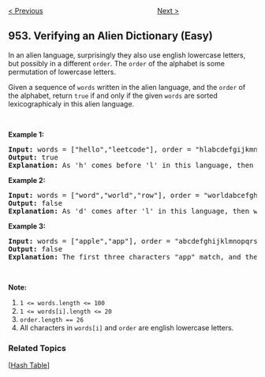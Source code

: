 <!--|This file generated by command(leetcode description); DO NOT EDIT.    |-->
<!--+----------------------------------------------------------------------+-->
<!--|@author    Openset <openset.wang@gmail.com>                           |-->
<!--|@link      https://github.com/openset                                 |-->
<!--|@home      https://github.com/openset/leetcode                        |-->
<!--+----------------------------------------------------------------------+-->

[< Previous](https://github.com/openset/leetcode/tree/master/problems/largest-component-size-by-common-factor "Largest Component Size by Common Factor")
　　　　　　　　　　　　　　　　
[Next >](https://github.com/openset/leetcode/tree/master/problems/array-of-doubled-pairs "Array of Doubled Pairs")

## 953. Verifying an Alien Dictionary (Easy)

<p>In an alien language, surprisingly they also use english lowercase letters, but possibly&nbsp;in a different <code>order</code>. The&nbsp;<code>order</code> of the alphabet&nbsp;is some permutation&nbsp;of lowercase letters.</p>

<p>Given a sequence of <code>words</code>&nbsp;written in the alien language,&nbsp;and the <code>order</code> of the alphabet,&nbsp;return <code>true</code> if and only if the given <code>words</code>&nbsp;are sorted lexicographicaly in this alien language.</p>

<p>&nbsp;</p>

<div>
<p><strong>Example 1:</strong></p>

<pre>
<strong>Input: </strong>words = <span id="example-input-1-1">[&quot;hello&quot;,&quot;leetcode&quot;]</span>, order = <span id="example-input-1-2">&quot;hlabcdefgijkmnopqrstuvwxyz&quot;</span>
<strong>Output: </strong><span id="example-output-1">true</span>
<strong>Explanation: </strong><span id="example-output-1">As &#39;h&#39; comes before &#39;l&#39; in this language, then the sequence is sorted.</span>
</pre>

<div>
<p><strong>Example 2:</strong></p>

<pre>
<strong>Input: </strong>words = <span id="example-input-2-1">[&quot;word&quot;,&quot;world&quot;,&quot;row&quot;]</span>, order = <span id="example-input-2-2">&quot;worldabcefghijkmnpqstuvxyz&quot;</span>
<strong>Output: </strong><span id="example-output-2">false</span>
<strong>Explanation: </strong><span id="example-output-1">As &#39;d&#39; comes after &#39;l&#39; in this language, then words[0] &gt; words[1], hence the sequence is unsorted.</span>
</pre>

<div>
<p><strong>Example 3:</strong></p>

<pre>
<strong>Input: </strong>words = <span id="example-input-3-1">[&quot;apple&quot;,&quot;app&quot;]</span>, order = <span id="example-input-3-2">&quot;abcdefghijklmnopqrstuvwxyz&quot;</span>
<strong>Output: </strong><span id="example-output-3">false
</span><strong>Explanation: </strong>The first three characters &quot;app&quot; match, and the second string is shorter (in size.) According to lexicographical rules &quot;apple&quot; &gt; &quot;app&quot;, because &#39;l&#39; &gt; &#39;&empty;&#39;, where &#39;&empty;&#39; is defined as the blank character which is less than any other character (<a href="https://en.wikipedia.org/wiki/Lexicographical_order" target="_blank">More info</a>).
</pre>

<p>&nbsp;</p>

<p><strong>Note:</strong></p>

<ol>
	<li><code>1 &lt;= words.length &lt;= 100</code></li>
	<li><code>1 &lt;= words[i].length &lt;= 20</code></li>
	<li><code>order.length == 26</code></li>
	<li>All characters in <code>words[i]</code> and <code>order</code> are english lowercase letters.</li>
</ol>
</div>
</div>
</div>

### Related Topics
  [[Hash Table](https://github.com/openset/leetcode/tree/master/tag/hash-table/README.md)]
